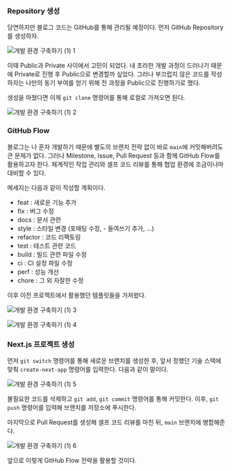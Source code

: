 ### Repository 생성

당연하지만 블로그 코드는 GitHub를 통해 관리될 예정이다. 먼저 GitHub Repository를 생성하자.

![개발 환경 구축하기 (1) 1](<./image/개발%20환경%20구축하기%20(1)%201.png>)

이때 Public과 Private 사이에서 고민이 되었다. 내 초라한 개발 과정이 드러나기 때문에 Private로 진행 후 Public으로 변경할까 싶었다. 그러나 부끄럽지 않은 코드를 작성하자는 나만의 동기 부여를 얻기 위해 전 과정을 Public으로 진행하기로 했다.

생성을 마쳤다면 이제 `git clone` 명령어를 통해 로컬로 가져오면 된다.

![개발 환경 구축하기 (1) 2](<./image/개발%20환경%20구축하기%20(1)%202.png>)

### GitHub Flow

블로그는 나 혼자 개발하기 때문에 별도의 브랜치 전략 없이 바로 `main`에 커밋해버려도 큰 문제가 없다. 그러나 Milestone, Issue, Pull Request 등과 함께 GitHub Flow를 활용하고자 한다. 체계적인 작업 관리와 셀프 코드 리뷰를 통해 협업 환경에 조금이나마 대비할 수 있다.

메세지는 다음과 같이 작성할 계획이다.

-   feat : 새로운 기능 추가
-   fix : 버그 수정
-   docs : 문서 관련
-   style : 스타일 변경 (포매팅 수정, - 들여쓰기 추가, …)
-   refactor : 코드 리팩토링
-   test : 테스트 관련 코드
-   build : 빌드 관련 파일 수정
-   ci : CI 설정 파일 수정
-   perf : 성능 개선
-   chore : 그 외 자잘한 수정

이후 이전 프로젝트에서 활용했던 템플릿들을 가져왔다.

![개발 환경 구축하기 (1) 3](<./image/개발%20환경%20구축하기%20(1)%203.png>)

![개발 환경 구축하기 (1) 4](<./image/개발%20환경%20구축하기%20(1)%204.png>)

### Next.js 프로젝트 생성

먼저 `git switch` 명령어를 통해 새로운 브랜치를 생성한 후, 앞서 정했던 기술 스택에 맞춰 `create-next-app` 명령어를 입력한다. 다음과 같이 말이다.

![개발 환경 구축하기 (1) 5](<./image/개발%20환경%20구축하기%20(1)%205.png>)

불필요한 코드를 삭제하고 `git add`, `git commit` 명령어를 통해 커밋한다. 이후, `git push` 명령어를 입력해 브랜치를 저장소에 푸시한다.

마지막으로 Pull Request를 생성해 셀프 코드 리뷰를 마친 뒤, `main` 브랜치에 병합해준다.

![개발 환경 구축하기 (1) 6](<./image/개발%20환경%20구축하기%20(1)%206.png>)

앞으로 이렇게 GitHub Flow 전략을 활용할 것이다.
